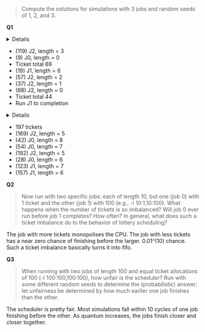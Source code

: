 
> Compute the solutions for simulations with 3 jobs and random seeds of 1, 2, and 3.

**Q1**

<details>
Here is the job list, with the run time of each job: 
  Job 0 ( length = 1, tickets = 84 )
  Job 1 ( length = 7, tickets = 25 )
  Job 2 ( length = 4, tickets = 44 )


Here is the set of random numbers you will need (at most):
Random 651593
Random 788724
Random 93859
Random 28347
Random 835765
Random 432767
Random 762280
Random 2106
Random 445387
Random 721540
Random 228762
Random 945271
</details>

 - (119)    J2, length = 3
 - (9)      J0, length = 0
 - Ticket total 69
 - (19)     J1, length = 6
 - (57)     J2, length = 2
 - (37)     J2, length = 1
 - (68)     J2, length = 0
 - Ticket total 44
 - Run J1 to completion


<details>
Here is the job list, with the run time of each job: 
  Job 0 ( length = 9, tickets = 94 )
  Job 1 ( length = 8, tickets = 73 )
  Job 2 ( length = 6, tickets = 30 )


Here is the set of random numbers you will need (at most):
Random 605944
Random 606802
Random 581204
Random 158383
Random 430670
Random 393532
Random 723012
Random 994820
Random 949396
Random 544177
Random 444854
Random 268241
Random 35924
Random 27444
Random 464894
Random 318465
Random 380015
Random 891790
Random 525753
Random 560510
Random 236123
Random 23858
Random 325143
</details>

 - 197 tickets
 - (169)    J2, length = 5
 - (42)     J0, length = 8
 - (54)     J0, length = 7
 - (192)    J2, length = 5
 - (28)     J0, length = 6
 - (123)    J1, length = 7
 - (157)    J1, length = 6

**Q2**

> Now run with two specific jobs: each of length 10, but one (job 0) with 1 ticket and the other (job 1) with 100 (e.g., -l 10:1,10:100). What happens when the number of tickets is so imbalanced? Will job 0 ever run before job 1 completes? How often? In general, what does such a ticket imbalance do to the behavior of lottery scheduling?

The job with more tickets monopolises the CPU. The job with less tickets has a near zero chance of finishing before the larger. 0.01^(10) chance. Such a ticket imbalance basically turns it into fifo.

**Q3**

> When running with two jobs of length 100 and equal ticket allocations of 100 (-l 100:100,100:100), how unfair is the scheduler? Run with some different random seeds to determine the (probabilistic) answer; let unfairness be determined by how much earlier one job finishes than the other.

The scheduler is pretty fair. Most simulations fall within 10 cycles of one job finishing before the other. As quantum increases, the jobs finish closer and closer together.
